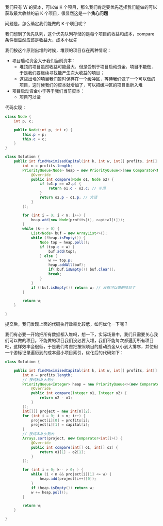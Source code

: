 我们只有 W 的资本，可以做 K 个项目，那么我们肯定要优先选择我们能做的可以获取最大收益的前 K 个项目，很显然这是一个**贪心问题**

问题是，怎么确定我们能做的 K 个项目呢？

我们想到了优先队列，这个优先队列存储的是每个项目的收益和成本，compare 条件很显然应该是收益大，成本小优先

我们按这个原则出堆的时候，堆顶的项目存在两种情况：

- 项目启动资金大于我们当前资本：
  - 堆顶的项目虽然收益可能最大，但是受制于项目启动资金，项目不能做，于是我们要继续寻找能产生次大收益的项目；
  - 这些出堆的项目我们暂时保存在一个缓冲区，等待我们做了一个可以做的项目，这时候我们的资本就增加了，可以把缓冲区的项目重新入堆
- 项目启动资金小于等于我们当前资本：
  - 项目可以做

代码实现：

```java
class Node {
    int p, c;

    public Node(int p, int c) {
        this.p = p;
        this.c = c;
    }
}

class Solution {
    public int findMaximizedCapital(int k, int w, int[] profits, int[] capital) {
        int n = profits.length;
        PriorityQueue<Node> heap = new PriorityQueue<>(new Comparator<Node>() {
            @Override
            public int compare(Node o1, Node o2) {
                if (o1.p == o2.p) {
                    return o1.c - o2.c; // 小顶
                }
                return o2.p - o1.p; // 大顶
            }
        });

        for (int i = 0; i < n; i++) {
            heap.add(new Node(profits[i], capital[i]));
        }
        while (k-- > 0) {
            List<Node> buf = new ArrayList<>();
            while (!heap.isEmpty()) {
                Node top = heap.poll();
                if (top.c > w) {
                    buf.add(top);
                } else {
                    w += top.p;
                    heap.addAll(buf);
                    if(!buf.isEmpty()) buf.clear();
                    break;
                }
            }
            if (!buf.isEmpty()) return w; // 没有可以做的项目了
        }

        return w;
    }

}
```

提交后，我们发现上面的代码执行效率比较低，如何优化一下呢？

我们有必要一开始把所有数据都入堆吗，想一下，实际场景中，我们只需要关心我们可以做的项目，不能做的项目我们没必要入堆，我们不能每次都遍历所有项目吧，这样效率会很低，于是我们考虑把按照项目的启动资金从小到大排序，并使用一个游标记录遍历到的成本最小项目索引，优化后的代码如下：

```java
class Solution {

    public int findMaximizedCapital(int k, int w, int[] profits, int[] capital) {
        int n = profits.length;
        // 按纯利从大到小
        PriorityQueue<Integer> heap = new PriorityQueue<>(new Comparator<Integer>() {
            @Override
            public int compare(Integer o1, Integer o2) {
                return o2 - o1;
            }
        });
        int[][] project = new int[n][2];
        for (int i = 0; i < n; i++) {
            project[i][0] = profits[i];
            project[i][1] = capital[i];
        }
        // 按成本从小到大
        Arrays.sort(project, new Comparator<int[]>() {
            @Override
            public int compare(int[] o1, int[] o2) {
                return o1[1] - o2[1];
            }
        });

        for (int i = 0; k-- > 0; ) {
            while (i < n && project[i][1] <= w) {
                heap.add(project[i++][0]);
            }
            if (heap.isEmpty()) return w;
            w += heap.poll();
        }

        return w;
    }

}
```
